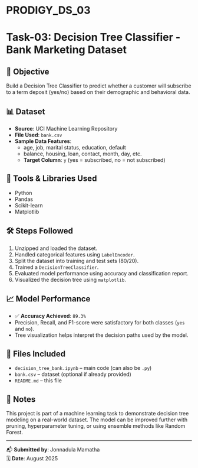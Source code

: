 # PRODIGY_DS_03
# Task-03: Decision Tree Classifier - Bank Marketing Dataset

## 🎯 Objective
Build a Decision Tree Classifier to predict whether a customer will subscribe to a term deposit (yes/no) based on their demographic and behavioral data.

## 📊 Dataset
- **Source**: UCI Machine Learning Repository
- **File Used**: `bank.csv`
- **Sample Data Features**:
  - age, job, marital status, education, default
  - balance, housing, loan, contact, month, day, etc.
  - **Target Column**: `y` (yes = subscribed, no = not subscribed)

## 🧪 Tools & Libraries Used
- Python
- Pandas
- Scikit-learn
- Matplotlib

## 🛠️ Steps Followed
1. Unzipped and loaded the dataset.
2. Handled categorical features using `LabelEncoder`.
3. Split the dataset into training and test sets (80/20).
4. Trained a `DecisionTreeClassifier`.
5. Evaluated model performance using accuracy and classification report.
6. Visualized the decision tree using `matplotlib`.

## 📈 Model Performance
- ✅ **Accuracy Achieved**: `89.3%`
- Precision, Recall, and F1-score were satisfactory for both classes (`yes` and `no`).
- Tree visualization helps interpret the decision paths used by the model.

## 📁 Files Included
- `decision_tree_bank.ipynb` – main code (can also be `.py`)
- `bank.csv` – dataset (optional if already provided)
- `README.md` – this file

## 📌 Notes
This project is part of a machine learning task to demonstrate decision tree modeling on a real-world dataset. The model can be improved further with pruning, hyperparameter tuning, or using ensemble methods like Random Forest.

---

📬 **Submitted by**: Jonnadula Mamatha  
🗓️ **Date**: August 2025
